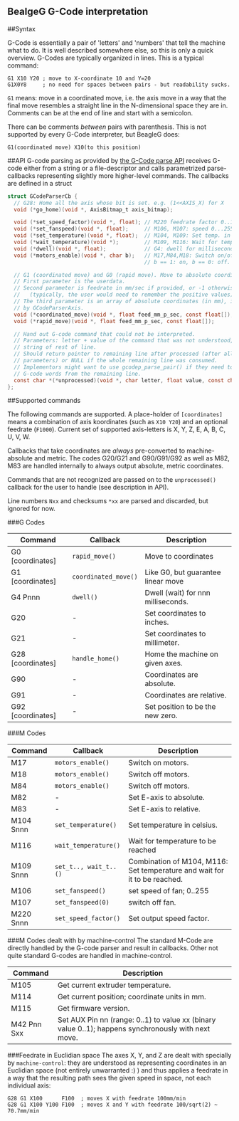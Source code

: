 BealgeG G-Code interpretation
-----------------------------

##Syntax

G-Code is essentially a pair of 'letters' and 'numbers' that tell the machine
what to do. It is well described somewhere else, so this is only a
quick overview.
G-Codes are typically organized in lines. This is a typical command:

    G1 X10 Y20 ; move to X-coordinate 10 and Y=20
    G1X0Y8     ; no need for spaces between pairs - but readability sucks.

`G1` means: move in a coordinated move, i.e. the axis move in a way that the
final move resembles a straight line in the N-dimensional space they are in.
Comments can be at the end of line and start with a semicolon.

There can be comments _between_ pairs with parenthesis. This is not supported
by every G-Code interpreter, but BeagleG does:

    G1(coordinated move) X10(to this position)


##API
G-code parsing as provided by [the G-Code parse API](./gcode-parser.h) receives
G-code either from a string or a file-descriptor and calls parametrized
parse-callbacks representing slightly more higher-level commands.
The callbacks are defined in a struct

```c
struct GCodeParserCb {
  // G28: Home all the axis whose bit is set. e.g. (1<<AXIS_X) for X
  void (*go_home)(void *, AxisBitmap_t axis_bitmap);

  void (*set_speed_factor)(void *, float); // M220 feedrate factor 0..1
  void (*set_fanspeed)(void *, float);     // M106, M107: speed 0...255
  void (*set_temperature)(void *, float);  // M104, M109: Set temp. in Celsius.
  void (*wait_temperature)(void *);        // M109, M116: Wait for temp. reached.
  void (*dwell)(void *, float);            // G4: dwell for milliseconds.
  void (*motors_enable)(void *, char b);   // M17,M84,M18: Switch on/off motors
                                           // b == 1: on, b == 0: off.

  // G1 (coordinated move) and G0 (rapid move). Move to absolute coordinates. 
  // First parameter is the userdata.
  // Second parameter is feedrate in mm/sec if provided, or -1 otherwise.
  //   (typically, the user would need to remember the positive values).
  // The third parameter is an array of absolute coordinates (in mm), indexed
  // by GCodeParserAxis.
  void (*coordinated_move)(void *, float feed_mm_p_sec, const float[]);  // G1
  void (*rapid_move)(void *, float feed_mm_p_sec, const float[]);        // G0

  // Hand out G-code command that could not be interpreted.
  // Parameters: letter + value of the command that was not understood,
  // string of rest of line.
  // Should return pointer to remaining line after processed (after all consumed
  // parameters) or NULL if the whole remaining line was consumed.
  // Implementors might want to use gcodep_parse_pair() if they need to read
  // G-code words from the remaining line.
  const char *(*unprocessed)(void *, char letter, float value, const char *);
};
```

##Supported commands

The following commands are supported. A place-holder of `[coordinates]` means
a combination of axis koordinates (such as `X10 Y20`) and an optional feedrate
(`F1000`).
Current set of supported axis-letters is X, Y, Z, E, A, B, C, U, V, W.

Callbacks that take coordinates are _always_ pre-converted to
machine-absolute and metric. The codes G20/G21 and G90/G91/G92 as well as
M82, M83 are handled internally to always output absolute, metric coordinates.

Commands that are not recognized are passed on to the `unprocessed()` callback
for the user to handle (see description in API).

Line numbers `Nxx` and checksums `*xx` are parsed and discarded, but ignored
for now.

###G Codes

Command          | Callback             | Description
---------------- |----------------------|------------------------------------
G0 [coordinates] | `rapid_move()`       | Move to coordinates
G1 [coordinates] | `coordinated_move()` | Like G0, but guarantee linear move
G4 Pnnn          | `dwell()`            | Dwell (wait) for nnn milliseconds.
G20              | -                    | Set coordinates to inches.
G21              | -                    | Set coordinates to millimeter.
G28 [coordinates]| `handle_home()`      | Home the machine on given axes.
G90              | -                    | Coordinates are absolute.
G91              | -                    | Coordinates are relative.
G92 [coordinates]| -                    | Set position to be the new zero.

###M Codes

Command          | Callback              | Description
-----------------|-----------------------|-----------------------------
M17              | `motors_enable()`     | Switch on motors.
M18              | `motors_enable()`     | Switch off motors.
M84              | `motors_enable()`     | Switch off motors.
M82              | -                     | Set E-axis to absolute.
M83              | -                     | Set E-axis to relative.
M104 Snnn        | `set_temperature()`   | Set temperature in celsius.
M116             | `wait_temperature()`  | Wait for temperature to be reached
M109 Snnn        | `set_t.., wait_t..()` | Combination of M104, M116: Set temperature and wait for it to be reached.
M106             | `set_fanspeed()`      | set speed of fan; 0..255
M107             | `set_fanspeed(0)`     | switch off fan.
M220 Snnn        | `set_speed_factor()`  | Set output speed factor.

###M Codes dealt with by machine-control
The standard M-Code are directly handled by the G-code parser and result
in callbacks. Other not quite standard G-codes are handled in machine-control.

Command          | Description
-----------------|----------------------------------------
M105             | Get current extruder temperature.
M114             | Get current position; coordinate units in mm.
M115             | Get firmware version.
M42 Pnn Sxx      | Set AUX Pin nn (range: 0..1) to value xx (binary value 0..1); happens synchronously with next move.

###Feedrate in Euclidian space
The axes X, Y, and Z are dealt with specially by `machine-control`: they are
understood as representing coordinates in an Euclidian space (not entirely
unwarranted :) ) and thus applies a feedrate in a way that the resulting
path sees the given speed in space, not each individual axis:

    G28 G1 X100      F100  ; moves X with feedrate 100mm/min
    G28 G1 X100 Y100 F100  ; moves X and Y with feedrate 100/sqrt(2) ~ 70.7mm/min
